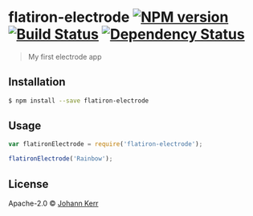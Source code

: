 # flatiron-electrode [![NPM version][npm-image]][npm-url] [![Build Status][travis-image]][travis-url] [![Dependency Status][daviddm-image]][daviddm-url]
> My first electrode app

## Installation

```sh
$ npm install --save flatiron-electrode
```

## Usage

```js
var flatironElectrode = require('flatiron-electrode');

flatironElectrode('Rainbow');
```
## License

Apache-2.0 © [Johann Kerr](johannkerr.com)


[npm-image]: https://badge.fury.io/js/flatiron-electrode.svg
[npm-url]: https://npmjs.org/package/flatiron-electrode
[travis-image]: https://travis-ci.org/johannkerr/flatiron-electrode.svg?branch=master
[travis-url]: https://travis-ci.org/johannkerr/flatiron-electrode
[daviddm-image]: https://david-dm.org/johannkerr/flatiron-electrode.svg?theme=shields.io
[daviddm-url]: https://david-dm.org/johannkerr/flatiron-electrode
